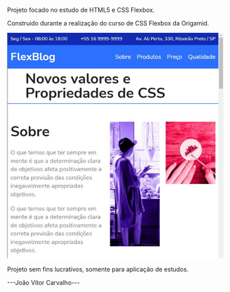 Projeto focado no estudo de  HTML5 e CSS Flexbox. 


Construido durante a realização do curso de CSS Flexbox da Origamid.

<img src="img/flexblog.JPG"></img>

Projeto sem fins lucrativos, somente para aplicação de estudos.

---João Vítor Carvalho---
